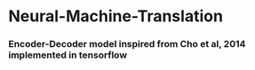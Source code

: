 # Neural-Machine-Translation

### Encoder-Decoder model inspired from Cho et al, 2014 implemented in tensorflow
